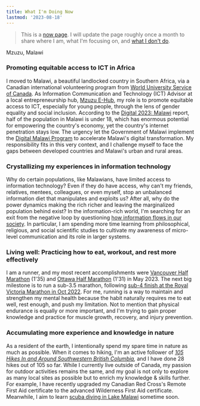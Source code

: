 ```yaml
---
title: What I'm Doing Now
lastmod: '2023-08-18'
---
```


> This is a [now page](https://nownownow.com/about). I will update the page roughly once a month to share where I am, what I'm focusing on, and [what I don't do](/note/creating-now-page/).

<!-- <audio controls src="/audio/now.mp3"></audio> -->

<i class="fa fa-map-marker"></i> Mzuzu, Malawi

### Promoting equitable access to ICT in Africa

I moved to Malawi, a beautiful landlocked country in Southern Africa, via a Canadian international volunteering program from [World University Service of Canada](https://wusc.ca/). As Information Communication and Technology (ICT) Advisor at a local entrepreneurship hub, [Mzuzu E-Hub](https://mzuzuehub.org/), my role is to promote equitable access to ICT, especially for young people, through the lens of gender equality and social inclusion. According to the [Digital 2023: Malawi](https://datareportal.com/reports/digital-2023-malawi) report, half of the population in Malawi is under 18, which has enormous potential for empowering the country's economy, yet the country's internet penetration stays low. The urgency let the Government of Malawi implement the [Digital Malawi Program](https://digmap.pppc.mw/about/) to accelerate Malawi's digital transformation. My responsibility fits in this very context, and I challenge myself to face the gaps between developed countries and Malawi's urban and rural areas.

### Crystallizing my experiences in information technology

Why do certain populations, like Malawians, have limited access to information technology? Even if they do have access, why can't my friends, relatives, mentees, colleagues, or even myself, stop an unbalanced information diet that manipulates and exploits us? After all, why do the power dynamics making the rich richer and leaving the marginalized population behind exist? In the information-rich world, I'm searching for an exit from the negative loop by questioning [how information flows in our society](/note/how-information-flows/). In particular, I am spending more time learning from philosophical, religious, and social scientific studies to cultivate my awareness of micro-level communication and its role in larger systems.

### Living well: Practicing how to eat, workout, and rest more effectively

I am a runner, and my most recent accomplishments were [Vancouver Half Marathon](https://www.sportstats.one/display-results.xhtml?raceid=118168&status=results&bib=20432) (1'35) and [Ottawa Half Marathon](https://www.sportstats.ca/display-results.xhtml?raceid=118517&status=results&bib=8832) (1'31) in May 2023. The next big milestone is to run a sub-3.5 marathon, following [sub-4 finish at the Royal Victoria Marathon in Oct 2022](https://startlinetiming.com/en/races/2022/victoriamarathon/view/1007). For me, running is a way to maintain and strengthen my mental health because the habit naturally requires me to eat well, rest enough, and push my limitation. Not to mention that physical endurance is equally or more important, and I'm trying to gain proper knowledge and practice for muscle growth, recovery, and injury prevention.

### Accumulating more experience and knowledge in nature

As a resident of the earth, I intentionally spend my spare time in nature as much as possible. When it comes to hiking, I'm an active follower of *[105 Hikes In and Around Southwestern British Columbia](https://105hikes.com/book/),* and I have done 28 hikes out of 105 so far. While I currently live outside of Canada, my passion for outdoor activities remains the same, and my goal is not only to explore as many local sites as possible but to enrich my knowledge & skills further. For example, I have recently upgraded my Canadian Red Cross's Remote First Aid certificate to the advanced Wilderness First Aid certificate. Meanwhile, I aim to learn [scuba diving in Lake Malawi](https://www.padi.com/diving-in/malawi/) sometime soon.
